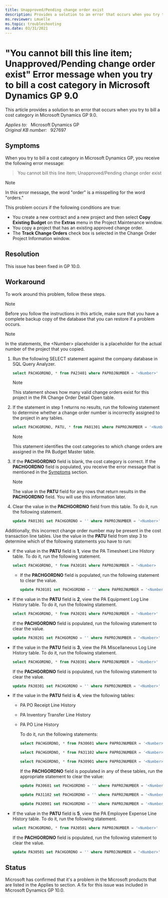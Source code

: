 ```yaml
---
title: Unapproved/Pending change order exist
description: Provides a solution to an error that occurs when you try to bill a cost category in Microsoft Dynamics GP 9.0.
ms.reviewer: Lmuelle
ms.topic: troubleshooting
ms.date: 03/31/2021
---
```

# "You cannot bill this line item; Unapproved/Pending change order exist" Error message when you try to bill a cost category in Microsoft Dynamics GP 9.0

This article provides a solution to an error that occurs when you try to bill a cost category in Microsoft Dynamics GP 9.0.

_Applies to:_ &nbsp; Microsoft Dynamics GP  
_Original KB number:_ &nbsp; 927697

## Symptoms

When you try to bill a cost category in Microsoft Dynamics GP, you receive the following error message:
> You cannot bill this line item; Unapproved/Pending change order exist

> [!NOTE]
> In this error message, the word "order" is a misspelling for the word "orders."

This problem occurs if the following conditions are true:

- You create a new contract and a new project and then select **Copy Existing Budget** on the **Extras** menu in the Project Maintenance window.
- You copy a project that has an existing approved change order.
- The **Track Change Orders** check box is selected in the Change Order Project Information window.

## Resolution

This issue has been fixed in GP 10.0.

## Workaround

To work around this problem, follow these steps.

> [!NOTE]
> Before you follow the instructions in this article, make sure that you have a complete backup copy of the database that you can restore if a problem occurs.

> [!NOTE]
> In the statements, the \<Number> placeholder is a placeholder for the actual number of the project that you copied.

1. Run the following SELECT statement against the company database in SQL Query Analyzer.

    ```sql
    select PACHGORDNO, * from PA23401 where PAPROJNUMBER = '<Number>'
    ```

    > [!NOTE]
    > This statement shows how many valid change orders exist for this project in the PA Change Order Detail Open table.

2. If the statement in step 1 returns no results, run the following statement to determine whether a change order number is incorrectly assigned to the project in any tables.

    ```sql
    select PACHGORDNO, PATU, * from PA01301 where PAPROJNUMBER = '<Number>'
    ```

    > [!NOTE]
    > This statement identifies the cost categories to which change orders are assigned in the PA Budget Master table.
3. If the **PACHGORDNO** field is blank, the cost category is correct. If the **PACHGORDNO** field is populated, you receive the error message that is mentioned in the [Symptoms](#symptoms) section.
    > [!NOTE]
    > The value in the **PATU** field for any rows that return results in the **PACHGORDNO** field. You will use this information later.
4. Clear the value in the **PACHGORDNO** field from this table. To do it, run the following statement.

    ```sql
    update PA01301 set PACHGORDNO = '' where PAPROJNUMBER = '<Number>'
    ```

Additionally, this incorrect change order number may be present in the cost transaction line tables. Use the value in the **PATU** field from step 3 to determine which of the following statements you have to run:

- If the value in the **PATU** field is **1**, view the PA Timesheet Line History table. To do it, run the following statement.

    ```sql
    select PACHGORDNO, * from PA30101 where PAPROJNUMBER = '<Number>
    ```

  - If the **PACHGORDNO** field is populated, run the following statement to clear the value.
  
      ```sql
      update PA30101 set PACHGORDNO = '' where PAPROJNUMBER = '<Number>'
      ```

- If the value in the **PATU** field is **2**, view the PA Equipment Log Line History table. To do it, run the following statement.

    ```sql
    select PACHGORDNO, * from PA30201 where PAPROJNUMBER = '<Number>'
    ```

    If the **PACHGORDNO** field is populated, run the following statement to clear the value.

    ```sql
    update PA30201 set PACHGORDNO = '' where PAPROJNUMBER = '<Number>'
    ```

- If the value in the **PATU** field is **3**, view the PA Miscellaneous Log Line History table. To do it, run the following statement.

    ```sql
    select PACHGORDNO, * from PA30301 where PAPROJNUMBER = '<Number>'
    ```

    If the **PACHGORDNO** field is populated, run the following statement to clear the value.

    ```sql
    update PA30301 set PACHGORDNO = '' where PAPROJNUMBER = '<Number>'
    ```

- If the value in the **PATU** field is **4**, view the following tables:

  - PA PO Receipt Line History
  - PA Inventory Transfer Line History
  - PA PO Line History

    To do it, run the following statements:

    ```sql
    select PACHGORDNO, * from PA30601 where PAPROJNUMBER = '<Number>'
    ```

    ```sql
    select PACHGORDNO, * from PA31102 where PAPROJNUMBER = '<Number>'
    ```

    ```sql
    select PACHGORDNO, * from PA30901 where PAPROJNUMBER = '<Number>'
    ```

    If the **PACHGORDNO** field is populated in any of these tables, run the appropriate statement to clear the value:

    ```sql
    update PA30601 set PACHGORDNO = '' where PAPROJNUMBER = '<Number>'
    ```

    ```sql
    update PA31102 set PACHGORDNO = '' where PAPROJNUMBER = '<Number>'
    ```

    ```sql
    update PA30901 set PACHGORDNO = '' where PAPROJNUMBER = '<Number>'
    ```

- If the value in the **PATU** field is **5**, view the PA Employee Expense Line History table. To do it, run the following statement.

    ```sql
    select PACHGORDNO, * from PA30501 where PAPROJNUMBER = '<Number>'
    ```

    If the **PACHGORDNO** field is populated, run the following statement to clear the value.

    ```sql
    update PA30501 set PACHGORDNO = '' where PAPROJNUMBER = '<Number>'
    ```

## Status

Microsoft has confirmed that it's a problem in the Microsoft products that are listed in the Applies to section. A fix for this issue was included in Microsoft Dynamics GP 10.0.
